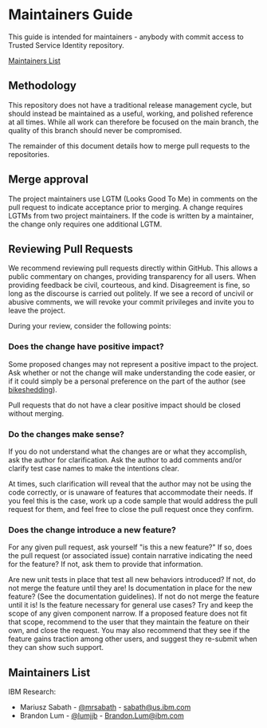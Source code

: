 # Maintainers Guide

This guide is intended for maintainers - anybody with commit access to Trusted
Service Identity repository.

[Maintainers List](./MAINTAINERS.md##maintainers-list)

## Methodology

This repository does not have a traditional release management cycle, but
should instead be maintained as a useful, working, and polished reference at
all times. While all work can therefore be focused on the main branch, the
quality of this branch should never be compromised.

The remainder of this document details how to merge pull requests to the
repositories.

## Merge approval

The project maintainers use LGTM (Looks Good To Me) in comments on the pull
request to indicate acceptance prior to merging. A change requires LGTMs from
two project maintainers. If the code is written by a maintainer, the change
only requires one additional LGTM.

## Reviewing Pull Requests

We recommend reviewing pull requests directly within GitHub. This allows a
public commentary on changes, providing transparency for all users. When
providing feedback be civil, courteous, and kind. Disagreement is fine, so long
as the discourse is carried out politely. If we see a record of uncivil or
abusive comments, we will revoke your commit privileges and invite you to leave
the project.

During your review, consider the following points:

### Does the change have positive impact?

Some proposed changes may not represent a positive impact to the project. Ask
whether or not the change will make understanding the code easier, or if it
could simply be a personal preference on the part of the author (see
[bikeshedding](https://en.wiktionary.org/wiki/bikeshedding)).

Pull requests that do not have a clear positive impact should be closed without
merging.

### Do the changes make sense?

If you do not understand what the changes are or what they accomplish, ask the
author for clarification. Ask the author to add comments and/or clarify test
case names to make the intentions clear.

At times, such clarification will reveal that the author may not be using the
code correctly, or is unaware of features that accommodate their needs. If you
feel this is the case, work up a code sample that would address the pull
request for them, and feel free to close the pull request once they confirm.

### Does the change introduce a new feature?

For any given pull request, ask yourself "is this a new feature?" If so, does
the pull request (or associated issue) contain narrative indicating the need
for the feature? If not, ask them to provide that information.

Are new unit tests in place that test all new behaviors introduced? If not, do
not merge the feature until they are! Is documentation in place for the new
feature? (See the documentation guidelines). If not do not merge the feature
until it is! Is the feature necessary for general use cases? Try and keep the
scope of any given component narrow. If a proposed feature does not fit that
scope, recommend to the user that they maintain the feature on their own, and
close the request. You may also recommend that they see if the feature gains
traction among other users, and suggest they re-submit when they can show such
support.

## Maintainers List
IBM Research:
* Mariusz Sabath - [@mrsabath](https://github.com/mrsabath) - sabath@us.ibm.com
* Brandon Lum - [@lumjjb](https://github.com/lumjjb) - Brandon.Lum@ibm.com
